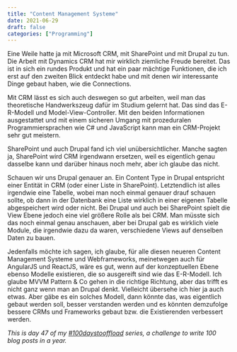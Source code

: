 ```yaml
---
title: "Content Management Systeme"
date: 2021-06-29  
draft: false
categories: ["Programming"]
---
```

Eine Weile hatte ja mit Microsoft CRM, mit SharePoint und mit Drupal zu tun. Die Arbeit mit Dynamics CRM hat mir wirklich ziemliche Freude bereitet. Das ist in sich ein rundes Produkt und hat ein paar mächtige Funktionen, die ich erst auf den zweiten Blick entdeckt habe und mit denen wir interessante Dinge gebaut haben, wie die Connections.

Mit CRM lässt es sich auch deswegen so gut arbeiten, weil man das theoretische Handwerkszeug dafür im Studium gelernt hat. Das sind das E-R-Modell und Model-View-Controller. Mit den beiden Informationen ausgestattet und mit einem sicheren Umgang mit prozeduralen Programmiersprachen wie C# und JavaScript kann man ein CRM-Projekt sehr gut meistern.

SharePoint und auch Drupal fand ich viel unübersichtlicher. Manche sagten ja, SharePoint wird CRM irgendwann ersetzen, weil es eigentlich genau dasselbe kann und darüber hinaus noch mehr, aber ich glaube das nicht.

Schauen wir uns Drupal genauer an. Ein Content Type in Drupal entspricht einer Entität in CRM (oder einer Liste in SharePoint). Letztendlich ist alles irgendwie eine Tabelle, wobei man noch einmal genauer drauf schauen sollte, ob dann in der Datenbank eine Liste wirklich in einer eigenen Tabelle abgespeichert wird oder nicht. Bei Drupal und auch bei SharePoint spielt die View Ebene jedoch eine viel größere Rolle als bei CRM. Man müsste sich das noch einmal genau anschauen, aber bei Drupal gab es wirklich viele Module, die irgendwie dazu da waren, verschiedene Views auf denselben Daten zu bauen.

Jedenfalls möchte ich sagen, ich glaube, für alle diesen neueren Content Management Systeme und Webframeworks, meinetwegen auch für AngularJS und ReactJS, wäre es gut, wenn auf der konzeptuellen Ebene ebenso Modelle existieren, die so ausgereift sind wie das E-R-Modell. Ich glaube MVVM Pattern & Co gehen in die richtige Richtung, aber das trifft es nicht ganz wenn man an Drupal denkt. Vielleicht übersehe ich hier ja auch etwas. Aber gäbe es ein solches Modell, dann könnte das, was eigentlich gebaut werden soll, besser verstanden werden und es könnten demzufolge bessere CRMs und Frameworks gebaut bzw. die Existierenden verbessert werden.

_This is day 47 of my [#100daystooffload](https://100daystooffload.com/) series, a challenge to write 100 blog posts in a year._